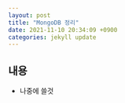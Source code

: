 ```yaml
---
layout: post
title: "MongoDB 정리"
date: 2021-11-10 20:34:09 +0900
categories: jekyll update
---
```


## 내용
- 나중에 쓸것